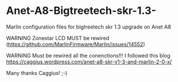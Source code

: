 # Anet-A8-Bigtreetech-skr-1.3-
Marlin configuration files for bigtreetech skr 1.3 upgrade on Anet A8 

WARNING Zonestar LCD MUST be rewired (https://github.com/MarlinFirmware/Marlin/issues/14552)

WARNING Must be rewired all the conenctions!!! I followed this blog https://caggius.wordpress.com/anet-a8-skr-v1-3-and-marlin-2-0-x/

Many thanks Caggius! ;-)
